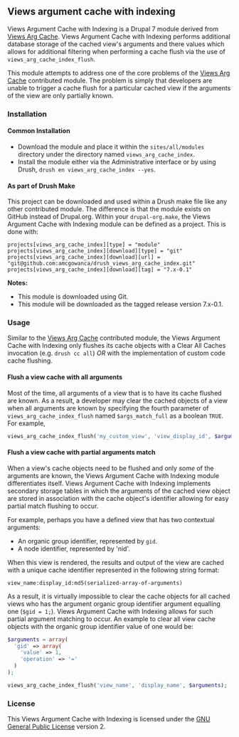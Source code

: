 ## Views argument cache with indexing

Views Argument Cache with Indexing is a Drupal 7 module derived from [Views Arg Cache](http://drupal.org/project/views_arg_cache). Views Argument Cache with Indexing performs additional database storage of the cached view's arguments and there values which allows for additional filtering when performing a cache flush via the use of `views_arg_cache_index_flush`.

This module attempts to address one of the core problems of the [Views Arg Cache](http://drupal.org/project/views_arg_cache) contributed module. The problem is simply that developers are unable to trigger a cache flush for a particular cached view if the arguments of the view are only partially known.

### Installation

#### Common Installation

* Download the module and place it within the `sites/all/modules` directory under the directory named `views_arg_cache_index`.
* Install the module either via the Administrative interface or by using Drush, `drush en views_arg_cache_index --yes`.

#### As part of Drush Make

This project can be downloaded and used within a Drush make file like any other contributed module. The difference is that the module exists on GitHub instead of Drupal.org. Within your `drupal-org.make`, the Views Argument Cache with Indexing module can be defined as a project. This is done with:

```
projects[views_arg_cache_index][type] = "module"
projects[views_arg_cache_index][download][type] = "git"
projects[views_arg_cache_index][download][url] = "git@github.com:amcgowanca/drush_views_arg_cache_index.git"
projects[views_arg_cache_index][download][tag] = "7.x-0.1"
```

**Notes:**

* This module is downloaded using Git.
* This module will be downloaded as the tagged release version 7.x-0.1.

### Usage

Similar to the [Views Arg Cache](http://drupal.org/project/views_arg_cache) contributed module, the Views Argument Cache with Indexing only flushes its cache objects with a Clear All Caches invocation (e.g. `drush cc all`) *OR* with the implementation of custom code cache flushing.

#### Flush a view cache with all arguments

Most of the time, all arguments of a view that is to have its cache flushed are known. As a result, a developer may clear the cached objects of a view when all arguments are known by specifying the fourth parameter of `views_arg_cache_index_flush` named `$args_match_full` as a boolean `TRUE`. For example,

```php
views_arg_cache_index_flush('my_custom_view', 'view_display_id', $arguments, TRUE);
```

#### Flush a view cache with partial arguments match

When a view's cache objects need to be flushed and only *some* of the arguments are known, the Views Argument Cache with Indexing module differentiates itself. Views Argument Cache with Indexing implements secondary storage tables in which the arguments of the cached view object are stored in association with the cache object's identifier allowing for easy partial match flushing to occur.

For example, perhaps you have a defined view that has two contextual arguments:

* An organic group identifier, represented by `gid`.
* A node identifier, represented by 'nid'.

When this view is rendered, the results and output of the view are cached with a unique cache identifier represented in the following string format:

```
view_name:display_id:md5(serialized-array-of-arguments)
```

As a result, it is virtually impossible to clear the cache objects for all cached views who has the argument organic group identifier argument equalling one (`$gid = 1;`). Views Argument Cache with Indexing allows for such partial argument matching to occur. An example to clear all view cache objects with the organic group identifier value of one would be:

```php
$arguments = array(
  'gid' => array(
    'value' => 1,
    'operation' => '='
  )
);

views_arg_cache_index_flush('view_name', 'display_name', $arguments);
```

### License

This Views Argument Cache with Indexing is licensed under the [GNU General Public License](./LICENSE.md) version 2.
